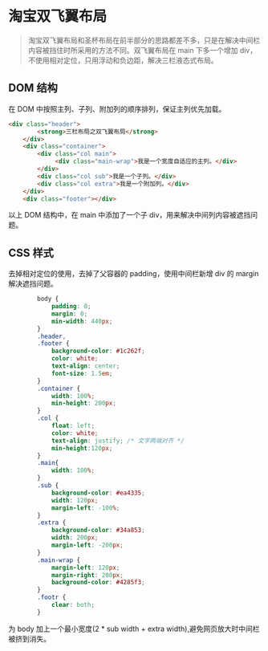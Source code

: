 # 淘宝双飞翼布局

> 淘宝双飞翼布局和圣杯布局在前半部分的思路都差不多，只是在解决中间栏内容被挡住时所采用的方法不同。双飞翼布局在 main 下多一个增加 div，不使用相对定位，只用浮动和负边距，解决三栏液态式布局。

## DOM 结构

在 DOM 中按照主列、子列、附加列的顺序排列，保证主列优先加载。

```html
<div class="header">
        <strong>三栏布局之双飞翼布局</strong>
    </div>
    <div class="container">
        <div class="col main">
             <div class="main-wrap">我是一个宽度自适应的主列。</div>
        </div>
        <div class="col sub">我是一个子列。</div>
        <div class="col extra">我是一个附加列。</div>
    </div>
    <div class="footer"></div>
```

以上 DOM 结构中，在 main 中添加了一个子 div，用来解决中间列内容被遮挡问题。

## CSS 样式

去掉相对定位的使用，去掉了父容器的 padding，使用中间栏新增 div 的 margin 解决遮挡问题。

```css
        body {
            padding: 0;
            margin: 0;
            min-width: 440px; 
        }
        .header,
        .footer {
            background-color: #1c262f;
            color: white;
            text-align: center;
            font-size: 1.5em;
        }
        .container {
            width: 100%;
            min-height: 200px;
        }
        .col {
            float: left;
            color: white;
            text-align: justify; /* 文字两端对齐 */
            min-height:120px;
        }
        .main{
            width: 100%;
        }
        .sub {
            background-color: #ea4335;
            width: 120px;
            margin-left: -100%;
        }
        .extra {
            background-color: #34a853;
            width: 200px;
            margin-left: -200px;
        }
        .main-wrap {
            margin-left: 120px;
            margin-right: 200px;
            background-color: #4285f3;
        }
        .footr {
            clear: both;
        }
```

为 body 加上一个最小宽度(2 * sub width + extra width),避免网页放大时中间栏被挤到消失。